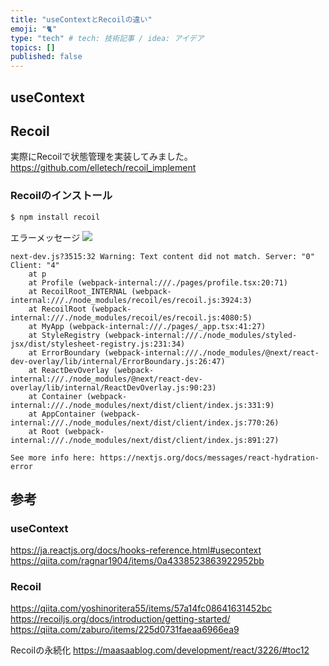 ```yaml
---
title: "useContextとRecoilの違い"
emoji: "🐈"
type: "tech" # tech: 技術記事 / idea: アイデア
topics: []
published: false
---
```

## useContext


## Recoil
実際にRecoilで状態管理を実装してみました。
https://github.com/elletech/recoil_implement
### Recoilのインストール
```sh
$ npm install recoil
```

エラーメッセージ
![](https://i.gyazo.com/833438d6c1fb6dd44d2f8b8befd71215.png)
```
next-dev.js?3515:32 Warning: Text content did not match. Server: "0" Client: "4"
    at p
    at Profile (webpack-internal:///./pages/profile.tsx:20:71)
    at RecoilRoot_INTERNAL (webpack-internal:///./node_modules/recoil/es/recoil.js:3924:3)
    at RecoilRoot (webpack-internal:///./node_modules/recoil/es/recoil.js:4080:5)
    at MyApp (webpack-internal:///./pages/_app.tsx:41:27)
    at StyleRegistry (webpack-internal:///./node_modules/styled-jsx/dist/stylesheet-registry.js:231:34)
    at ErrorBoundary (webpack-internal:///./node_modules/@next/react-dev-overlay/lib/internal/ErrorBoundary.js:26:47)
    at ReactDevOverlay (webpack-internal:///./node_modules/@next/react-dev-overlay/lib/internal/ReactDevOverlay.js:90:23)
    at Container (webpack-internal:///./node_modules/next/dist/client/index.js:331:9)
    at AppContainer (webpack-internal:///./node_modules/next/dist/client/index.js:770:26)
    at Root (webpack-internal:///./node_modules/next/dist/client/index.js:891:27) 

See more info here: https://nextjs.org/docs/messages/react-hydration-error
```

## 参考
### useContext
https://ja.reactjs.org/docs/hooks-reference.html#usecontext
https://qiita.com/ragnar1904/items/0a4338523863922952bb
### Recoil
https://qiita.com/yoshinoritera55/items/57a14fc08641631452bc
https://recoiljs.org/docs/introduction/getting-started/
https://qiita.com/zaburo/items/225d0731faeaa6966ea9

Recoilの永続化
https://maasaablog.com/development/react/3226/#toc12
